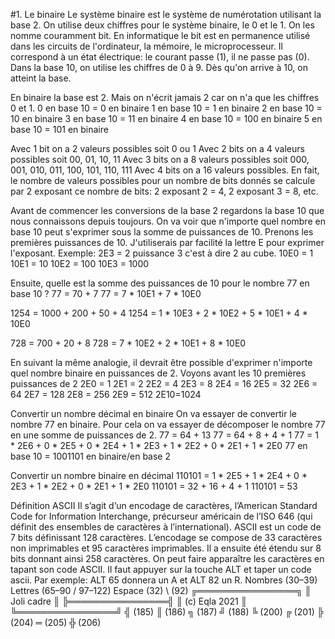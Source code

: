 #1. Le binaire
Le système binaire est le système de numérotation utilisant la base 2. On utilise deux chiffres pour le système binaire, le 0 et le 1. On les nomme couramment bit.
En informatique le bit est en permanence utilisé dans les circuits de l'ordinateur, la mémoire, le microprocesseur. Il correspond à un état électrique: le courant passe (1), il ne passe pas (0). 
Dans la base 10, on utilise les chiffres de 0 à 9. Dès qu'on arrive à 10, on atteint la base.

En binaire la base est 2. Mais on n'écrit jamais 2 car on n'a que les chiffres 0 et 1.
0 en base 10 = 0 en binaire
1 en base 10 = 1 en binaire
2 en base 10 = 10 en binaire
3 en base 10 = 11 en binaire
4 en base 10 = 100 en binaire
5 en base 10 = 101 en binaire

Avec 1 bit  on a 2  valeurs possibles soit 0 ou 1
Avec 2 bits on a 4  valeurs possibles soit 00, 01, 10, 11
Avec 3 bits on a 8  valeurs possibles soit 000, 001, 010, 011, 100, 101, 110, 111
Avec 4 bits on a 16 valeurs possibles.
En fait, le nombre de valeurs possibles pour un nombre de bits donnés se calcule par 2 exposant ce nombre de bits: 2 exposant 2 = 4, 2 exposant 3 = 8, etc.

Avant de commencer les conversions de la base 2 regardons la base 10 que nous connaissons depuis toujours.
On va voir que n'importe quel nombre en base 10 peut s'exprimer sous la somme de puissances de 10.
Prenons les premières puissances de 10. J'utiliserais par facilité la lettre E pour exprimer l'exposant. Exemple: 2E3 = 2 puissance 3 c'est à dire 2 au cube.
10E0 = 1
10E1 = 10
10E2 = 100
10E3 = 1000

Ensuite, quelle est la somme des puissances de 10 pour le nombre 77 en base 10 ?
77 =  70 + 7 
77 = 7 * 10E1 + 7 * 10E0 

1254 = 1000 + 200 + 50 + 4
1254 = 1 * 10E3 + 2 * 10E2 + 5 * 10E1 + 4 * 10E0

728 = 700 + 20 + 8 
728 = 7 * 10E2 + 2 * 10E1 + 8 * 10E0

En suivant la même analogie, il devrait être possible d'exprimer n'importe quel nombre binaire en puissances de 2.
Voyons avant les 10 premières puissances de 2
2E0 = 1
2E1 = 2
2E2 = 4
2E3 = 8
2E4 = 16
2E5 = 32
2E6 = 64
2E7 = 128
2E8 = 256
2E9 = 512
2E10=1024

Convertir un nombre décimal en binaire
On va essayer de convertir le nombre 77 en binaire. Pour cela on va essayer de décomposer le nombre 77 en une somme de puissances de 2.
77 = 64 + 13
77 = 64 + 8 + 4 + 1
77 = 1 * 2E6 + 0 * 2E5 + 0 * 2E4 + 1 * 2E3 + 1 * 2E2 + 0 * 2E1 + 1 * 2E0
77 en base 10 = 1001101 en binaire/en base 2

Convertir un nombre binaire en décimal
110101 = 1 * 2E5 + 1 * 2E4 + 0 * 2E3 + 1 * 2E2 + 0 * 2E1 + 1 * 2E0
110101 = 32 + 16 + 4 + 1
110101 = 53

Définition ASCII
Il s’agit d‘un encodage de caractères, l’American Standard Code for Information Interchange, précurseur américain de l’ISO 646 (qui définit des ensembles de caractères à l’international).
ASCII est un code de 7 bits définissant 128 caractères. L’encodage se compose de 33 caractères non imprimables et 95 caractères imprimables.
Il a ensuite été étendu sur 8 bits donnant ainsi 258 caractères. On peut faire apparaître les caractères en tapant son code ASCII. Il faut appuyer sur la touche ALT et taper un code ascii. Par exemple: ALT 65 donnera un A et ALT 82 un R.
Nombres (30–39)
Lettres (65–90 / 97–122)
Espace (32)
\ (92)
╔════════════════╗
║ Joli cadre     ║
╠════════════════╣
║ (c) Eqla 2021  ║
╚════════════════╝
╣ (185)
║ (186)
╗ (187)
╝ (188)
╚ (200)
╔ (201)
╠ (204)
═ (205)
╬ (206)